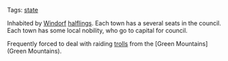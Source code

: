 Tags: [state](States)

Inhabited by [Windorf](Windorf) [halflings](Halflings). Each town has a several seats in the council. Each town has some local nobility, who go to capital for council.

Frequently forced to deal with raiding [trolls](Trolls) from the [Green Mountains](Green Mountains).